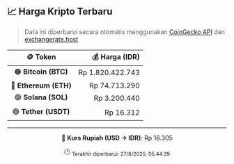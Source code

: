 

<!-- HARGA_KRIPTO -->
## 📈 Harga Kripto Terbaru

> Data ini diperbarui secara otomatis menggunakan [CoinGecko API](https://www.coingecko.com/) dan [exchangerate.host](https://exchangerate.host/)

<div align="center">

| 🪙 Token | 💰 Harga (IDR) |
|:------:|---------------:|
| 🟠 **Bitcoin (BTC)**   | Rp 1.820.422.743 |
| 🔵 **Ethereum (ETH)**  | Rp 74.713.290 |
| 🟣 **Solana (SOL)**    | Rp 3.200.440 |
| 🟢 **Tether (USDT)**   | Rp 16.312 |

---

💱 **Kurs Rupiah (USD → IDR)**: Rp 16.305

🕒 <sub>Terakhir diperbarui: 27/8/2025, 05.44.39</sub>

</div>
<!-- /HARGA_KRIPTO -->